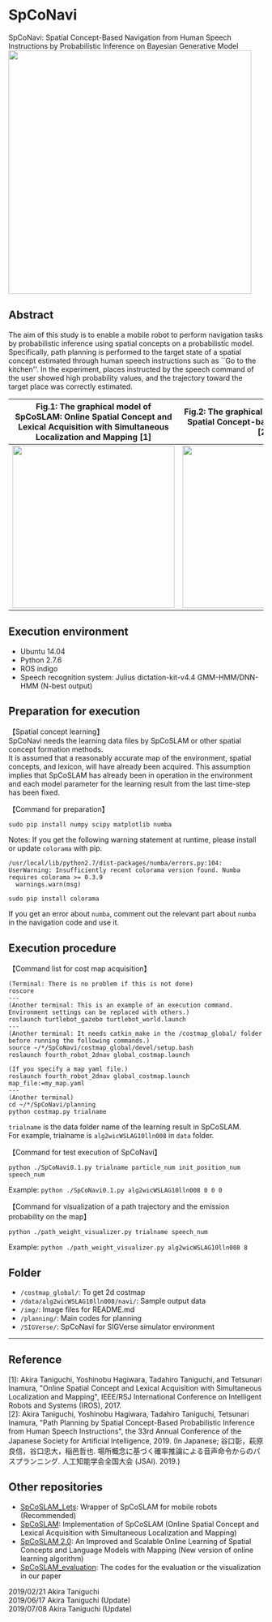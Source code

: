 # SpCoNavi
SpCoNavi: Spatial Concept-Based Navigation from Human Speech Instructions by Probabilistic Inference on Bayesian Generative Model  
<img src="https://github.com/a-taniguchi/SpCoNavi/blob/master/img/outline.png" width="480px">

## Abstract
The aim of this study is to enable a mobile robot to perform navigation tasks by probabilistic inference using spatial concepts on a probabilistic model. 
Specifically, path planning is performed to the target state of a spatial concept estimated through human speech instructions such as ``Go to the kitchen''.
In the experiment, places instructed by the speech command of the user showed high probability values, and the trajectory toward the target place was correctly estimated.   

| Fig.1: The graphical model of SpCoSLAM: Online Spatial Concept and Lexical Acquisition with Simultaneous Localization and Mapping [1] | Fig.2: The graphical model of SpCoNavi: Spatial Concept-based Path-Planning [2] | 
| :---: | :---: | 
| <img src="https://github.com/a-taniguchi/SpCoSLAM/blob/master/img/graphicalmodel02.jpg" width="320px"> | <img src="https://github.com/a-taniguchi/SpCoNavi/blob/master/img/gmodel_spconavi_simple2.png" width="320px"> | 


## Execution environment  
- Ubuntu 14.04  
- Python 2.7.6  
- ROS indigo  
- Speech recognition system: Julius dictation-kit-v4.4 GMM-HMM/DNN-HMM (N-best output)  

## Preparation for execution  
【Spatial concept learning】  
SpCoNavi needs the learning data files by SpCoSLAM or other spatial concept formation methods.  
It is assumed that a reasonably accurate map of the environment, spatial concepts, and lexicon, will have already been acquired. 
This assumption implies that SpCoSLAM has already been in operation in the environment and each model parameter for the learning result from the last time-step has been fixed.   

【Command for preparation】  
~~~
sudo pip install numpy scipy matplotlib numba
~~~

Notes: If you get the following warning statement at runtime, please install or update `colorama` with pip.  
~~~
/usr/local/lib/python2.7/dist-packages/numba/errors.py:104: UserWarning: Insufficiently recent colorama version found. Numba requires colorama >= 0.3.9
  warnings.warn(msg)
~~~

~~~
sudo pip install colorama
~~~

If you get an error about `numba`, comment out the relevant part about `numba` in the navigation code and use it.  

## Execution procedure
【Command list for cost map acquisition】  
~~~
(Terminal: There is no problem if this is not done)
roscore
---
(Another terminal: This is an example of an execution command. Environment settings can be replaced with others.)
roslaunch turtlebot_gazebo turtlebot_world.launch
---
(Another terminal: It needs catkin_make in the /costmap_global/ folder before running the following commands.)
source ~/*/SpCoNavi/costmap_global/devel/setup.bash
roslaunch fourth_robot_2dnav global_costmap.launch

(If you specify a map yaml file.)
roslaunch fourth_robot_2dnav global_costmap.launch map_file:=my_map.yaml
---
(Another terminal)
cd ~/*/SpCoNavi/planning
python costmap.py trialname
~~~
`trialname` is the data folder name of the learning result in SpCoSLAM.  
For example, trialname is `alg2wicWSLAG10lln008` in `data` folder.  


【Command for test execution of SpCoNavi】  
~~~
python ./SpCoNavi0.1.py trialname particle_num init_position_num speech_num  
~~~
Example: 
`python ./SpCoNavi0.1.py alg2wicWSLAG10lln008 0 0 0`  


【Command for visualization of a path trajectory and the emission probability on the map】
~~~
python ./path_weight_visualizer.py trialname speech_num  
~~~
Example: 
`python ./path_weight_visualizer.py alg2wicWSLAG10lln008 8`  


## Folder
 - `/costmap_global/`: To get 2d costmap
 - `/data/alg2wicWSLAG10lln008/navi/`: Sample output data
 - `/img/`: Image files for README.md
 - `/planning/`: Main codes for planning
 - `/SIGVerse/`: SpCoNavi for SIGVerse simulator environment
 
---
## Reference
[1]: Akira Taniguchi, Yoshinobu Hagiwara, Tadahiro Taniguchi, and Tetsunari Inamura, "Online Spatial Concept and Lexical Acquisition with Simultaneous Localization and Mapping", IEEE/RSJ International Conference on Intelligent Robots and Systems (IROS), 2017.  
[2]: Akira Taniguchi, Yoshinobu Hagiwara, Tadahiro Taniguchi, Tetsunari Inamura, "Path Planning by Spatial Concept-Based Probabilistic Inference from Human Speech Instructions", the 33rd Annual Conference of the Japanese Society for Artificial Intelligence, 2019. (In Japanese; 谷口彰，萩原良信，谷口忠大，稲邑哲也. 場所概念に基づく確率推論による音声命令からのパスプランニング. 人工知能学会全国大会 (JSAI). 2019.)    


## Other repositories  
 - [SpCoSLAM_Lets](https://github.com/EmergentSystemLabStudent/SpCoSLAM_Lets): Wrapper of SpCoSLAM for mobile robots (Recommended)  
 - [SpCoSLAM](https://github.com/a-taniguchi/SpCoSLAM): Implementation of SpCoSLAM (Online Spatial Concept and Lexical Acquisition with Simultaneous Localization and Mapping)   
 - [SpCoSLAM 2.0](https://github.com/a-taniguchi/SpCoSLAM2): An Improved and Scalable Online Learning of Spatial Concepts and Language Models with Mapping (New version of online learning algorithm)   
 - [SpCoSLAM_evaluation](https://github.com/a-taniguchi/SpCoSLAM_evaluation): The codes for the evaluation or the visualization in our paper  

2019/02/21  Akira Taniguchi  
2019/06/17  Akira Taniguchi (Update)  
2019/07/08  Akira Taniguchi (Update)  
